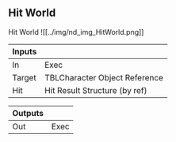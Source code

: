 ## Hit World
Hit World
![[../img/nd_img_HitWorld.png]]

|Inputs||
|--|--|
| In | Exec |
| Target | TBLCharacter Object Reference |
| Hit | Hit Result Structure (by ref) |

|Outputs||
|--|--|
| Out | Exec |
